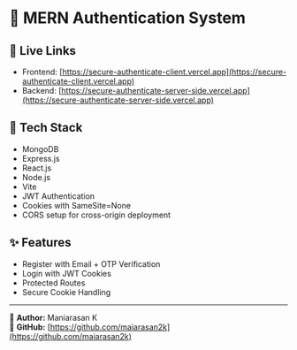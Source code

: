 # 🔐 MERN Authentication System

## 🚀 Live Links
- Frontend: [https://secure-authenticate-client.vercel.app](https://secure-authenticate-client.vercel.app)
- Backend: [https://secure-authenticate-server-side.vercel.app](https://secure-authenticate-server-side.vercel.app)

## 🧰 Tech Stack
- MongoDB
- Express.js
- React.js
- Node.js
- Vite
- JWT Authentication
- Cookies with SameSite=None
- CORS setup for cross-origin deployment

## ✨ Features
- Register with Email + OTP Verification
- Login with JWT Cookies
- Protected Routes
- Secure Cookie Handling

---

📸 **Author:** Maniarasan K  
🔗 **GitHub:** [https://github.com/maiarasan2k](https://github.com/maiarasan2k)
